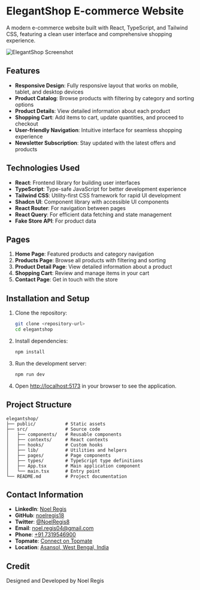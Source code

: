 
# ElegantShop E-commerce Website

A modern e-commerce website built with React, TypeScript, and Tailwind CSS, featuring a clean user interface and comprehensive shopping experience.

![ElegantShop Screenshot](https://images.unsplash.com/photo-1583744946564-b52d01a7b321?q=80&w=1200&auto=format&fit=crop)

## Features

- **Responsive Design**: Fully responsive layout that works on mobile, tablet, and desktop devices
- **Product Catalog**: Browse products with filtering by category and sorting options
- **Product Details**: View detailed information about each product
- **Shopping Cart**: Add items to cart, update quantities, and proceed to checkout
- **User-friendly Navigation**: Intuitive interface for seamless shopping experience
- **Newsletter Subscription**: Stay updated with the latest offers and products

## Technologies Used

- **React**: Frontend library for building user interfaces
- **TypeScript**: Type-safe JavaScript for better development experience
- **Tailwind CSS**: Utility-first CSS framework for rapid UI development
- **Shadcn UI**: Component library with accessible UI components
- **React Router**: For navigation between pages
- **React Query**: For efficient data fetching and state management
- **Fake Store API**: For product data

## Pages

1. **Home Page**: Featured products and category navigation
2. **Products Page**: Browse all products with filtering and sorting
3. **Product Detail Page**: View detailed information about a product
4. **Shopping Cart**: Review and manage items in your cart
5. **Contact Page**: Get in touch with the store

## Installation and Setup

1. Clone the repository:
   ```bash
   git clone <repository-url>
   cd elegantshop
   ```

2. Install dependencies:
   ```bash
   npm install
   ```

3. Run the development server:
   ```bash
   npm run dev
   ```

4. Open [http://localhost:5173](http://localhost:5173) in your browser to see the application.

## Project Structure

```
elegantshop/
├── public/           # Static assets
├── src/              # Source code
│   ├── components/   # Reusable components
│   ├── contexts/     # React contexts
│   ├── hooks/        # Custom hooks
│   ├── lib/          # Utilities and helpers
│   ├── pages/        # Page components
│   ├── types/        # TypeScript type definitions
│   ├── App.tsx       # Main application component
│   └── main.tsx      # Entry point
└── README.md         # Project documentation
```

## Contact Information

- **LinkedIn**: [Noel Regis](https://www.linkedin.com/in/noel-regis-aa07081b1/)
- **GitHub**: [noelregis18](https://github.com/noelregis18)
- **Twitter**: [@NoelRegis8](https://x.com/NoelRegis8)
- **Email**: [noel.regis04@gmail.com](mailto:noel.regis04@gmail.com)
- **Phone**: [+91 7319546900](tel:+917319546900)
- **Topmate**: [Connect on Topmate](http://topmate.io/noel_regis)
- **Location**: [Asansol, West Bengal, India](https://www.google.com/maps/place/Asansol,+West+Bengal,+India)

## Credit

Designed and Developed by Noel Regis

